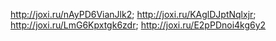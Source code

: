http://joxi.ru/nAyPD6VianJlk2;
http://joxi.ru/KAglDJptNqlxjr;
http://joxi.ru/LmG6Kpxtgk6zdr;
http://joxi.ru/E2pPDnoi4kg6y2
